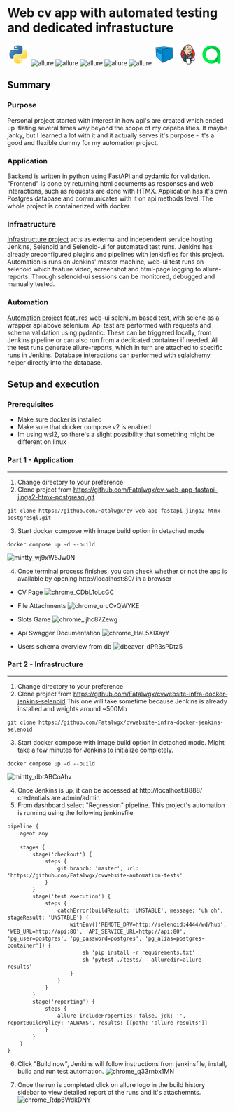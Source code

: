 # Web cv app with automated testing and dedicated infrastucture
  <p align="left">
    <img src="https://github.com/Fatalwgx/README/blob/master/icons/python.svg" title="Python" width="50" height="50"  alt="python"/>
    <img src="https://cdn.worldvectorlogo.com/logos/fastapi-1.svg" title="FastAPI" width="50" height="50"  alt="allure"/>
    <img src="https://cdn4.iconfinder.com/data/icons/logos-and-brands/512/97_Docker_logo_logos-256.png" title="Docker" width="50" height="50"  alt="allure"/>
    <img src="https://cdn.worldvectorlogo.com/logos/postgresql.svg" title="postgres" width="50" height="50"  alt="allure"/>
    <img src="https://upload.wikimedia.org/wikipedia/commons/a/aa/Requests_Python_Logo.png" title="requests" width="50" height="50"  alt="allure"/>
    <img src="https://upload.wikimedia.org/wikipedia/commons/d/d5/Selenium_Logo.png" title="selenium" width="50" height="50"  alt="allure"/>
    <img src="https://github.com/Fatalwgx/README/blob/master/icons/selenoid.svg" title="selenoid" width="50" height="50"  alt="selenoid"/>
    <img src="https://github.com/Fatalwgx/README/blob/master/icons/jenkins.svg" title="Jenkins" width="50" height="50"  alt="jenkins"/>
    <img src="https://github.com/Fatalwgx/README/blob/master/icons/allure.svg" title="Allure" width="50" height="50"  alt="allure"/>
 </p>

## Summary
### Purpose
Personal project started with interest in how api's are created which ended up iflating several times way beyond the scope of my capabailities. It maybe janky, but I learned a lot with it and it actually serves it's purpose - it's a good and flexible dummy for my automation project.

### Application
Backend is written in python using FastAPI and pydantic for validation. "Frontend" is done by returning html documents as responses and web interactions, such as requests are done with HTMX. Application has it's own Postgres database and communicates with it on api methods level. The whole project is containerized with docker.

### Infrastructure
[Infrastructure project](https://github.com/Fatalwgx/cvwebsite-infra-docker-jenkins-selenoid) acts as external and independent service hosting Jenkins, Selenoid and Selenoid-ui for automated test runs. Jenkins has already preconfigured plugins and pipelines with jenkisfiles for this project. Automation is runs on Jenkins' master machine, web-ui test runs on selenoid which feature video, screenshot and html-page logging to allure-reports. Through selenoid-ui sessions can be monitored, debugged and manually tested.

### Automation
[Automation project](https://github.com/Fatalwgx/cvwebsite-automation-tests) features web-ui selenium based test, with selene as a wrapper api above selenium. Api test are performed with requests and schema validation using pydantic. These can be triggered locally, from Jenkins pipeline or can also run from a dedicated container if needed. All the test runs generate allure-reports, which in turn are attached to specific runs in Jenkins. Database interactions can performed with sqlalchemy helper directly into the database.


## Setup and execution

### Prerequisites
- Make sure docker is installed
- Make sure that docker compose v2 is enabled
- Im using wsl2, so there's a slight possibility that something might be different on linux

### Part 1 - Application
---
1. Change directory to your preference
2. Clone project from https://github.com/Fatalwgx/cv-web-app-fastapi-jinga2-htmx-postgresql.git
```
git clone https://github.com/Fatalwgx/cv-web-app-fastapi-jinga2-htmx-postgresql.git
```
3. Start docker compose with image build option in detached mode
```
docker compose up -d --build
```
![mintty_wj9xW5Jw0N](https://github.com/Fatalwgx/README/assets/98048609/57bfc3a6-33cf-42f3-85f9-d90d07d44ee4)

4. Once terminal process finishes, you can check whether or not the app is available by opening http://localhost:80/ in a browser

- CV Page
![chrome_CDbL1oLcGC](https://github.com/Fatalwgx/README/assets/98048609/090c30df-40c9-4fcd-879e-9438e7b3037e)

- File Attachments
![chrome_urcCvQWYKE](https://github.com/Fatalwgx/README/assets/98048609/02d13d16-fa0a-4eda-919f-3b4e4263b1de)

- Slots Game
![chrome_ljhc87Zewg](https://github.com/Fatalwgx/README/assets/98048609/11f7f18f-a9a6-4ed4-b010-572b24a01174)

- Api Swagger Documentation
![chrome_HaL5XIXayY](https://github.com/Fatalwgx/README/assets/98048609/c03684e4-fd83-4ac3-85d3-1893be58701c)

- Users schema overview from db
![dbeaver_dPR3sPDtz5](https://github.com/Fatalwgx/README/assets/98048609/3b70889d-2634-4752-a849-ac1911e977b3)


### Part 2 - Infrastructure
---
1. Change directory to your preference
2. Clone project from https://github.com/Fatalwgx/cvwebsite-infra-docker-jenkins-selenoid
This one will take sometime because Jenkins is already installed and weights around ~500Mb
```
git clone https://github.com/Fatalwgx/cvwebsite-infra-docker-jenkins-selenoid
```
3. Start docker compose with image build option in detached mode. Might take a few minutes for Jenkins to initialize completely.
```
docker compose up -d --build
```
![mintty_dbrABCoAhv](https://github.com/Fatalwgx/README/assets/98048609/e453509e-dd1a-4099-ab80-b611cc8e1f85)

4. Once Jenkins is up, it can be accessed at http://localhost:8888/ credentials are admin/admin
5. From dashboard select "Regression" pipeline. This project's automation is running using the following jenkinsfile
```
pipeline {
    agent any

    stages {
        stage('checkout') {
            steps {
                git branch: 'master', url: 'https://github.com/Fatalwgx/cvwebsite-automation-tests'
            }
        }
        stage('test execution') {
            steps {
                catchError(buildResult: 'UNSTABLE', message: 'uh oh', stageResult: 'UNSTABLE') {
                    withEnv(['REMOTE_DRV=http://selenoid:4444/wd/hub', 'WEB_URL=http://api:80', 'API_SERVICE_URL=http://api:80', 'pg_user=postgres', 'pg_password=postgres', 'pg_alias=postgres-container']) {
                        sh 'pip install -r requirements.txt'
                        sh 'pytest ./tests/ --alluredir=allure-results'
                    }
                }
            }
        }
        stage('reporting') {
            steps {
                allure includeProperties: false, jdk: '', reportBuildPolicy: 'ALWAYS', results: [[path: 'allure-results']]
            }
        }
    }
}

```

6. Click "Build now", Jenkins will follow instructions from jenkinsfile, install, build and run test automation.
![chrome_q33rnbx1MN](https://github.com/Fatalwgx/README/assets/98048609/ddf83fd8-37a2-400b-8ac9-e899aa9b2e50)

7. Once the run is completed click on allure logo in the build history sidebar to view detailed report of the runs and it's attachemnts.
![chrome_Rdp6WdkDNY](https://github.com/Fatalwgx/README/assets/98048609/ffa10dba-61ad-4ee0-99f0-73f0ed9bc41a)

